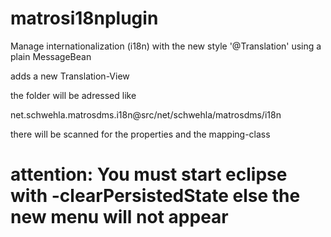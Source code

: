 # matrosi18nplugin
Manage internationalization (i18n) with the new style '@Translation' using a plain MessageBean

adds a new Translation-View

the folder will be adressed like

net.schwehla.matrosdms.i18n@src/net/schwehla/matrosdms/i18n

there will be scanned for the properties and the mapping-class

# attention: You must start eclipse with -clearPersistedState else the new menu will not appear
